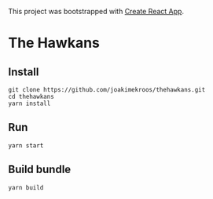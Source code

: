 This project was bootstrapped with [Create React App](https://github.com/facebook/create-react-app).

# The Hawkans

## Install
```
git clone https://github.com/joakimekroos/thehawkans.git
cd thehawkans
yarn install
```

## Run
```
yarn start
```

## Build bundle
```
yarn build
```

